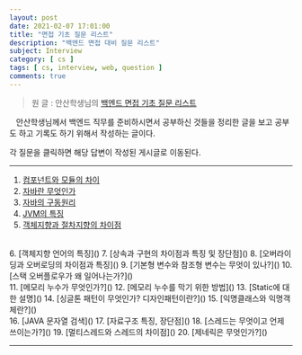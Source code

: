 ```yaml
---
layout: post
date: 2021-02-07 17:01:00
title: "면접 기초 질문 리스트"
description: "백엔드 면접 대비 질문 리스트"
subject: Interview
category: [ cs ]
tags: [ cs, interview, web, question ]
comments: true
---
```


> 원 글 : 안산학생님의 [백엔드 면접 기초 질문 리스트](https://haejun0317.tistory.com/238)

&nbsp;&nbsp;&nbsp;안산학생님께서 백엔드 직무를 준비하시면서 공부하신 것들을 정리한 글을 보고 공부도 하고 기록도 하기 위해서 작성하는 글이다.

각 질문을 클릭하면 해당 답변이 작성된 게시글로 이동된다.

---

1. [컴포넌트와 모듈의 차이](https://yadon079.github.io/interview/)
2. [자바란 무엇인가]()
3. [자바의 구동원리]()
4. [JVM의 특징]()
5. [객체지향과 절차지향의 차이점]()
<br/>
6. [객체지향 언어의 특징]()
7. [상속과 구현의 차이점과 특징 및 장단점]()
8. [오버라이딩과 오버로딩의 차이점과 특징]()
9. [기본형 변수와 참조형 변수는 무엇이 있나?]()
10. [스택 오버플로우가 왜 일어나는가?]()
<br/>
11. [메모리 누수가 무엇인가?]()
12. [메모리 누수를 막기 위한 방법]()
13. [Static에 대한 설명]()
14. [싱글톤 패턴이 무엇인가? 디자인패턴이란?]()
15. [익명클래스와 익명객체란?]()
<br/>
16. [JAVA 문자열 검색]()
17. [자료구조 특징, 장단점]()
18. [스레드는 무엇이고 언제 쓰이는가?]()
19. [멀티스레드와 스레드의 차이점]()
20. [제네릭은 무엇인가?]()

---
